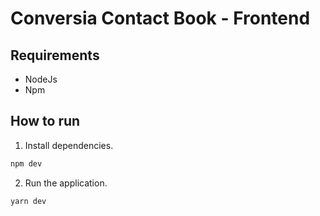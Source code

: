 # Conversia Contact Book - Frontend

## Requirements

-   NodeJs
-   Npm

## How to run

1. Install dependencies.

```bash
npm dev
```

2. Run the application.

```bash
yarn dev
```
